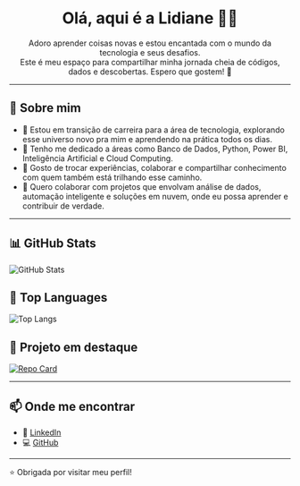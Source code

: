 <h1 align="center">Olá, aqui é a Lidiane 👋🏼</h1>

<p align="center">
Adoro aprender coisas novas e estou encantada com o mundo da tecnologia e seus desafios.<br>
Este é meu espaço para compartilhar minha jornada cheia de códigos, dados e descobertas. Espero que gostem! 💜
</p>

---

## 🌟 Sobre mim

- 💼 Estou em transição de carreira para a área de tecnologia, explorando esse universo novo pra mim e aprendendo na prática todos os dias.
- 👀 Tenho me dedicado a áreas como Banco de Dados, Python, Power BI, Inteligência Artificial e Cloud Computing.
- 🤝 Gosto de trocar experiências, colaborar e compartilhar conhecimento com quem também está trilhando esse caminho.
- 💞️ Quero colaborar com projetos que envolvam análise de dados, automação inteligente e soluções em nuvem, onde eu possa aprender e contribuir de verdade.

---

## 📊 GitHub Stats

![GitHub Stats](https://github-readme-stats.vercel.app/api?username=LidianeSouza&show_icons=true&count_private=true&bg_color=000000&title_color=C71585&text_color=FFFFFF&icon_color=660066&border_color=C71585)

## 📝 Top Languages

![Top Langs](https://github-readme-stats-git-masterrstaa-rickstaa.vercel.app/api/top-langs/?username=LidianeSouza&bg_color=000000&border_color=660066&title_color=C71585&text_color=FFFFFF)

## 🚀 Projeto em destaque

[![Repo Card](https://github-readme-stats.vercel.app/api/pin/?username=LidianeSouza&repo=sistema-bancario-inteligente&bg_color=000000&border_color=660066&show_icons=true&icon_color=30A3DC&title_color=C71585&text_color=FFFFFF)](https://github.com/LidianeSouza/sistema-bancario-inteligente)

---

## 📫 Onde me encontrar

- 💼 [LinkedIn](https://www.linkedin.com/in/lidiane-souza88)
- 💻 [GitHub](https://github.com/LidianeSouza)

---

⭐ Obrigada por visitar meu perfil!


